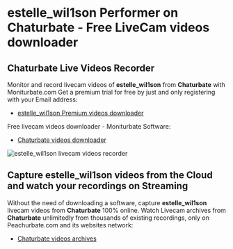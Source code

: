 # estelle_wil1son Performer on Chaturbate - Free LiveCam videos downloader

## Chaturbate Live Videos Recorder

Monitor and record livecam videos of **estelle_wil1son** from **Chaturbate** with Moniturbate.com
Get a premium trial for free by just and only registering with your Email address:
* [estelle_wil1son Premium videos downloader](https://moniturbate.com/request-demo-licence-key.html)

Free livecam videos downloader - Moniturbate Software:
* [Chaturbate videos downloader](https://moniturbate.com/moniturbate-download-software.html)

![estelle_wil1son livecam videos recorder](https://peachurnet.com/templates/moniturbate-software.png)


## Capture estelle_wil1son videos from the Cloud and watch your recordings on Streaming

Without the need of downloading a software, capture **estelle_wil1son** livecam videos from **Chaturbate** 100% online.
Watch Livecam archives from **Chaturbate** unlimitedly from thousands of existing recordings, only on Peachurbate.com and its websites network:
* [Chaturbate videos archives](https://peachurnet.com/)